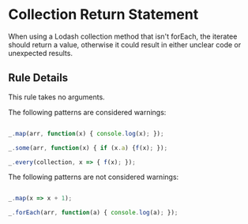 # Collection Return Statement

When using a Lodash collection method that isn't forEach, the iteratee should return a value, otherwise it could result in either unclear code or unexpected results.

## Rule Details

This rule takes no arguments.

The following patterns are considered warnings:

```js

_.map(arr, function(x) { console.log(x); });

_.some(arr, function(x) { if (x.a) {f(x); });

_.every(collection, x => { f(x); });

```

The following patterns are not considered warnings:

```js

_.map(x => x + 1);

_.forEach(arr, function(a) { console.log(a); });
 
```
